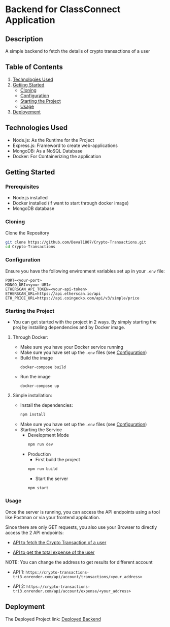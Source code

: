 # Backend for ClassConnect Application

## Description

A simple backend to fetch the details of crypto transactions of a user

## Table of Contents

1. [Technologies Used](#technologies-used)
2. [Getiing Started](#getting-started)
    - [Cloning](#cloning)
    - [Configuration](#configuration)
    - [Starting the Project](#starting-the-project)
    - [Usage](#usage)
3. [Deployement](#deployment)

## Technologies Used

- Node.js: As the Runtime for the Project
- Express.js: Frameword to create web-applications
- MongoDB: As a NoSQL Database
- Docker: For Containerizing the application



## Getting Started

### Prerequisites

- Node.js installed
- Docker installed (if want to start through docker image)
- MongoDB database


### Cloning

Clone the Repository

```bash
git clone https://github.com/Deval1807/Crypto-Transactions.git
cd Crypto-Transactions
```


### Configuration

Ensure you have the following environment variables set up in your `.env` file:

```plaintext
PORT=<your-port>
MONGO_URI=<your-URI>
ETHERSCAN_API_TOKEN=<your-api-token>
ETHERSCAN_URL=https://api.etherscan.io/api
ETH_PRICE_URL=https://api.coingecko.com/api/v3/simple/price
```


### Starting the Project

- You can get started with the project in 2 ways. By simply starting the proj by installing dependencies and by Docker image.

1. Through Docker:

    - Make sure you have your Docker service running
    - Make sure you have set up the `.env` files (see [Configuration](#configuration))
    - Build the image
        ```
        docker-compose build
        ```
    - Run the image
        ```
        docker-compose up
        ```

2. Simple installation: 

    - Install the dependencies:
        ```bash
        npm install
        ```
    - Make sure you have set up the `.env` files (see [Configuration](#configuration))
    - Starting the Service
        - Development Mode
            ```bash
            npm run dev
            ```
        - Production
            - First build the project
            ```bash
            npm run build
            ```
            - Start the server
            ```bash
            npm start
            ```


### Usage

Once the server is running, you can access the API endpoints using a tool like Postman or via your frontend application.

Since there are only GET requests, you also use your Browser to directly access the 2 API endpoints:
- [API to fetch the Crypto Transaction of a user](https://crypto-transactions-tri3.onrender.com/api/account/transactions/0xce94e5621a5f7068253c42558c147480f38b5e0d)

- [API to get the total expense of the user](https://crypto-transactions-tri3.onrender.com/api/account/expense/0xce94e5621a5f7068253c42558c147480f38b5e0d) 

NOTE: You can change the address to get results for different account
- API 1: `https://crypto-transactions-tri3.onrender.com/api/account/transactions/<your_address>`

- API 2: `https://crypto-transactions-tri3.onrender.com/api/account/expense/<your_address>`


## Deployment

The Deployed Project link: [Deployed Backend](https://crypto-transactions-tri3.onrender.com)